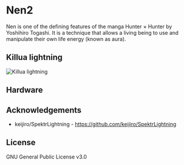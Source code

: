 # Nen2
Nen is one of the defining features of the manga Hunter × Hunter by Yoshihiro Togashi. It is a technique that allows a living being to use and manipulate their own life energy (known as aura).

## Killua lightning
![Killua lightning](./images/killua_lightning.gif)

## Hardware


## Acknowledgements
- keijiro/SpektrLightning - https://github.com/keijiro/SpektrLightning

## License
GNU General Public License v3.0
